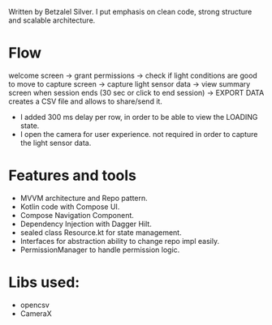 
 Written by Betzalel Silver. 
I put emphasis on clean code, strong structure and scalable architecture. 

 
# Flow
welcome screen -> grant permissions -> check if light conditions are good to move to capture screen -> capture light sensor data -> 
view summary screen when session ends (30 sec or click to end session) -> EXPORT DATA creates a CSV file and allows to share/send it. 

* I added 300 ms delay per row, in order to be able to view the LOADING state.
* I open the camera for user experience. not required in order to capture the light sensor data.

# Features and tools
- MVVM architecture and Repo pattern.
- Kotlin code with Compose UI.
- Compose Navigation Component.
- Dependency Injection with Dagger Hilt.
- sealed class Resource.kt for state management.
- Interfaces for abstraction ability to change repo impl easily.
- PermissionManager to handle permission logic.

# Libs used:
- opencsv
- CameraX
  

